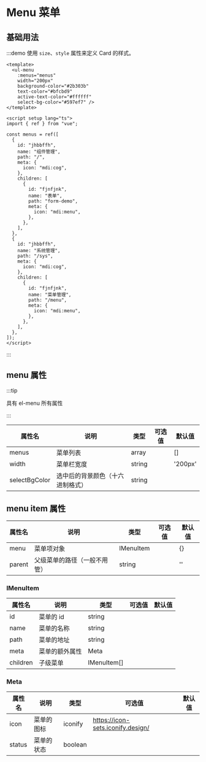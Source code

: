 # Menu 菜单

## 基础用法

:::demo 使用 `size`、`style` 属性来定义 Card 的样式。

```vue
<template>
  <ul-menu
    :menus="menus"
    width="200px"
    background-color="#2b303b"
    text-color="#bfcbd9"
    active-text-color="#ffffff"
    select-bg-color="#597ef7" />
</template>

<script setup lang="ts">
import { ref } from "vue";

const menus = ref([
  {
    id: "jhbbffh",
    name: "组件管理",
    path: "/",
    meta: {
      icon: "mdi:cog",
    },
    children: [
      {
        id: "fjnfjnk",
        name: "表单",
        path: "form-demo",
        meta: {
          icon: "mdi:menu",
        },
      },
    ],
  },
  {
    id: "jhbbffh",
    name: "系统管理",
    path: "/sys",
    meta: {
      icon: "mdi:cog",
    },
    children: [
      {
        id: "fjnfjnk",
        name: "菜单管理",
        path: "/menu",
        meta: {
          icon: "mdi:menu",
        },
      },
    ],
  },
]);
</script>
```

:::

## menu 属性

:::tip

具有 el-menu 所有属性

:::

| 属性名        | 说明                             | 类型   | 可选值 | 默认值  |
| ------------- | -------------------------------- | ------ | ------ | ------- |
| menus         | 菜单列表                         | array  |        | []      |
| width         | 菜单栏宽度                       | string |        | '200px' |
| selectBgColor | 选中后的背景颜色（十六进制格式） | string |        |         |

## menu item 属性

| 属性名 | 说明                         | 类型      | 可选值 | 默认值 |
| ------ | ---------------------------- | --------- | ------ | ------ |
| menu   | 菜单项对象                   | IMenuItem |        | {}     |
| parent | 父级菜单的路径（一般不用管） | string    |        | ''     |

### IMenuItem

| 属性名   | 说明           | 类型        | 可选值 | 默认值 |
| -------- | -------------- | ----------- | ------ | ------ |
| id       | 菜单的 id      | string      |        |        |
| name     | 菜单的名称     | string      |        |        |
| path     | 菜单的地址     | string      |        |        |
| meta     | 菜单的额外属性 | Meta        |        |        |
| children | 子级菜单       | IMenuItem[] |        |        |

### Meta

| 属性名 | 说明       | 类型    | 可选值                            | 默认值 |
| ------ | ---------- | ------- | --------------------------------- | ------ |
| icon   | 菜单的图标 | iconify | https://icon-sets.iconify.design/ |        |
| status | 菜单的状态 | boolean |                                   |        |
